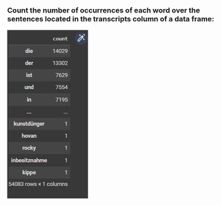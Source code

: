 ### Count the number of occurrences of each word over the sentences located in the transcripts column of a data frame:



![](count_number_of_occurrences_of_each_word.png)
